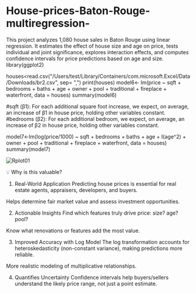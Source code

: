 # House-prices-Baton-Rouge-multiregression-
This project analyzes 1,080 house sales in Baton Rouge using linear regression. It estimates the effect of house size and age on price, tests individual and joint significance, explores interaction effects, and computes confidence intervals for price predictions based on age and size.
library(ggplot2)

houses<read.csv("/Users/test/Library/Containers/com.microsoft.Excel/Data/Downloads/br2.csv", sep= ",")
print(houses)
model6<-  lm(price ~ sqft + bedrooms + baths + age + owner + pool + traditional + fireplace + waterfront, data = houses)
summary(model6)

#sqft (β1): For each additional square foot increase, we expect, on average, an increase of β1 in house price, holding other variables constant.
#bedrooms (β2): For each additional bedroom, we expect, on average, an increase of β2 in house price, holding other variables constant.

model7<-lm(log(price/1000) ~ sqft + bedrooms + baths + age + I(age^2) + owner + pool + traditional + fireplace + waterfront, data = houses)
summary(model7)


![Rplot01](https://github.com/user-attachments/assets/d64677d6-4961-4fd7-b9ce-b03d91a02f6c)


💡 Why is this valuable?

1. Real-World Application
Predicting house prices is essential for real estate agents, appraisers, developers, and buyers.

Helps determine fair market value and assess investment opportunities.

2. Actionable Insights
Find which features truly drive price: size? age? pool?

Know what renovations or features add the most value.

3. Improved Accuracy with Log Model
The log transformation accounts for heteroskedasticity (non-constant variance), making predictions more reliable.

More realistic modeling of multiplicative relationships.

4. Quantifies Uncertainty
Confidence intervals help buyers/sellers understand the likely price range, not just a point estimate.
